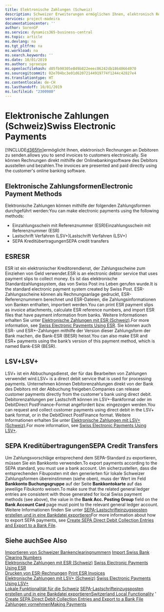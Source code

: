 ```yaml
---
title: Elektronische Zahlungen (Schweiz)
description: Schweizer Erweiterungen ermöglichen Ihnen, elektronisch Rechnungen an Debitoren zu senden. Sie können Rechnungen direkt mithilfe der Onlinebankingsoftware des Debitors ausstellen und bezahlen.
services: project-madeira
documentationcenter: ''
author: SorenGP
ms.service: dynamics365-business-central
ms.topic: article
ms.devlang: na
ms.tgt_pltfrm: na
ms.workload: na
ms.search.keywords: ''
ms.date: 10/01/2019
ms.author: sgroespe
ms.openlocfilehash: d05fb90305e849b822eeec06242db18640664970
ms.sourcegitcommit: 02e704bc3e01d62072144919774f1244c42827e4
ms.translationtype: HT
ms.contentlocale: de-CH
ms.lasthandoff: 10/01/2019
ms.locfileid: "2300980"
---
```

# <a name="swiss-electronic-payments"></a><span data-ttu-id="6d3fc-104">Elektronische Zahlungen (Schweiz)</span><span class="sxs-lookup"><span data-stu-id="6d3fc-104">Swiss Electronic Payments</span></span>
[!INCLUDE[d365fin](../../includes/d365fin_md.md)]<span data-ttu-id="6d3fc-105">ermöglicht Ihnen, elektronisch Rechnungen an Debitoren zu senden.</span><span class="sxs-lookup"><span data-stu-id="6d3fc-105">allows you to send invoices to customers electronically.</span></span> <span data-ttu-id="6d3fc-106">Sie können Rechnungen direkt mithilfe der Onlinebankingsoftware des Debitors ausstellen und bezahlen.</span><span class="sxs-lookup"><span data-stu-id="6d3fc-106">The invoices are presented and paid directly using the customer's online banking software.</span></span>  

## <a name="electronic-payment-methods"></a><span data-ttu-id="6d3fc-107">Elektronische Zahlungsformen</span><span class="sxs-lookup"><span data-stu-id="6d3fc-107">Electronic Payment Methods</span></span>  
<span data-ttu-id="6d3fc-108">Elektronische Zahlungen können mithilfe der folgenden Zahlungsformen durchgeführt werden:</span><span class="sxs-lookup"><span data-stu-id="6d3fc-108">You can make electronic payments using the following methods:</span></span>  

- <span data-ttu-id="6d3fc-109">Einzahlungsschein mit Referenznummer (ESR)</span><span class="sxs-lookup"><span data-stu-id="6d3fc-109">Einzahlungsschein mit Referenznummer (ESR)</span></span>  
- <span data-ttu-id="6d3fc-110">Lastschrift Verfahren (LSV+)</span><span class="sxs-lookup"><span data-stu-id="6d3fc-110">Lastschrift Verfahren (LSV+)</span></span>  
- <span data-ttu-id="6d3fc-111">SEPA Kreditübertragungen</span><span class="sxs-lookup"><span data-stu-id="6d3fc-111">SEPA credit transfers</span></span>  

## <a name="esr"></a><span data-ttu-id="6d3fc-112">ESR</span><span class="sxs-lookup"><span data-stu-id="6d3fc-112">ESR</span></span>  
<span data-ttu-id="6d3fc-113">ESR ist ein elektronischer Kreditorendienst, der Zahlungsscheine zum Einziehen von Geld verwendet.</span><span class="sxs-lookup"><span data-stu-id="6d3fc-113">ESR is an electronic debtor service that uses payment slips to collect money.</span></span> <span data-ttu-id="6d3fc-114">Es ist das elektronische Standardzahlungssystem, das von Swiss Post ins Leben gerufen wurde.</span><span class="sxs-lookup"><span data-stu-id="6d3fc-114">It is the standard electronic payment system created by Swiss Post.</span></span> <span data-ttu-id="6d3fc-115">ESR-Zahlungsscheine können als Rechnungsanlage gedruckt, ESR-Referenznummern berechnet und ESR-Dateien, die Zahlungsinformationen von Banken enthalten, importiert werden.</span><span class="sxs-lookup"><span data-stu-id="6d3fc-115">You can print ESR payment slips as invoice attachments, calculate ESR reference numbers, and import ESR files that have payment information from banks.</span></span> <span data-ttu-id="6d3fc-116">Weitere Informationen erhalten Sie unter [Elektronische Zahlungen mit ESR (Schweiz)](how-to-print-esr-invoices.md).</span><span class="sxs-lookup"><span data-stu-id="6d3fc-116">For more information, see [Swiss Electronic Payments Using ESR](how-to-print-esr-invoices.md).</span></span> <span data-ttu-id="6d3fc-117">Sie können auch ESR- und ESR+-Zahlungen mithilfe der Version dieser Zahlungsform der Bank machen, die Bank-ESR (BESR) heisst.</span><span class="sxs-lookup"><span data-stu-id="6d3fc-117">You can also make ESR and ESR+ payments using the bank’s version of this payment method, which is named Bank-ESR (BESR).</span></span>  

## <a name="lsv"></a><span data-ttu-id="6d3fc-118">LSV+</span><span class="sxs-lookup"><span data-stu-id="6d3fc-118">LSV+</span></span>  
<span data-ttu-id="6d3fc-119">LSV+ ist ein Abbuchungsdienst, der für das Bearbeiten von Zahlungen verwendet wird.</span><span class="sxs-lookup"><span data-stu-id="6d3fc-119">LSV+ is a direct debit service that is used for processing payments.</span></span> <span data-ttu-id="6d3fc-120">Unternehmen können Debitorenzahlungen direkt von der Bank des Debitors mit der Abbuchung freigeben.</span><span class="sxs-lookup"><span data-stu-id="6d3fc-120">Companies can release customer payments directly from the customer's bank using direct debit.</span></span> <span data-ttu-id="6d3fc-121">Debitorenzahlungen per Lastschrift können im LSV+-Bankformat oder im DebitDirect PostFinance-Format angefordert bzw. eingezogen werden.</span><span class="sxs-lookup"><span data-stu-id="6d3fc-121">You can request and collect customer payments using direct debit in the LSV+ bank format, or in the DebitDirect PostFinance format.</span></span> <span data-ttu-id="6d3fc-122">Weitere Informationen erhalten Sie unter [Elektronische Zahlungen mit LSV+ (Schweiz)](swiss-electronic-payments-using-lsv-.md).</span><span class="sxs-lookup"><span data-stu-id="6d3fc-122">For more information, see [Swiss Electronic Payments Using LSV+](swiss-electronic-payments-using-lsv-.md).</span></span>  

## <a name="sepa-credit-transfers"></a><span data-ttu-id="6d3fc-123">SEPA Kreditübertragungen</span><span class="sxs-lookup"><span data-stu-id="6d3fc-123">SEPA Credit Transfers</span></span>  
<span data-ttu-id="6d3fc-124">Um Zahlungsvorschläge entsprechend dem SEPA-Standard zu exportieren, müssen Sie ein Bankkonto verwenden.</span><span class="sxs-lookup"><span data-stu-id="6d3fc-124">To export payments according to the SEPA standard, you must use a bank account.</span></span> <span data-ttu-id="6d3fc-125">Um sicherzustellen, dass die entsprechenden Fibuposten mit den generierten für lokale Schweizer Zahlungsformen übereinstimmen (siehe oben), muss der Wert im Feld **Bankkonto Buchungsgruppe** auf der Seite **Bankkontokarte** auf das jeweilige Fibukonto weisen.</span><span class="sxs-lookup"><span data-stu-id="6d3fc-125">To make sure that the related general ledger entries are consistent with those generated for local Swiss payment methods (see above), the value in the **Bank Acc. Posting Group** field on the **Bank Account Card** page must point to the relevant general ledger account.</span></span> <span data-ttu-id="6d3fc-126">Weitere Informationen finden Sie unter [SEPA-Lastschrifteinzugsposten erstellen und in eine Bankdatei exportieren](../../finance-how-create-sepa-direct-debit-collection-entries-export-bank-file.md)</span><span class="sxs-lookup"><span data-stu-id="6d3fc-126">For more information about how to export SEPA payments, see [Create SEPA Direct Debit Collection Entries and Export to a Bank File](../../finance-how-create-sepa-direct-debit-collection-entries-export-bank-file.md).</span></span>  

## <a name="see-also"></a><span data-ttu-id="6d3fc-127">Siehe auch</span><span class="sxs-lookup"><span data-stu-id="6d3fc-127">See Also</span></span>  
 <span data-ttu-id="6d3fc-128">[Importieren von Schweizer Bankenclearingnummern](how-to-import-swiss-bank-clearing-numbers.md) </span><span class="sxs-lookup"><span data-stu-id="6d3fc-128">[Import Swiss Bank Clearing Numbers](how-to-import-swiss-bank-clearing-numbers.md) </span></span>  
 <span data-ttu-id="6d3fc-129">[Elektronische Zahlungen mit ESR (Schweiz)](swiss-electronic-payments-using-esr.md) </span><span class="sxs-lookup"><span data-stu-id="6d3fc-129">[Swiss Electronic Payments Using ESR](swiss-electronic-payments-using-esr.md) </span></span>  
 <span data-ttu-id="6d3fc-130">[Drucken von ESR-Rechnungen](how-to-print-esr-invoices.md) </span><span class="sxs-lookup"><span data-stu-id="6d3fc-130">[Print ESR Invoices](how-to-print-esr-invoices.md) </span></span>  
 <span data-ttu-id="6d3fc-131">[Elektronische Zahlungen mit LSV+ (Schweiz)](swiss-electronic-payments-using-lsv-.md) </span><span class="sxs-lookup"><span data-stu-id="6d3fc-131">[Swiss Electronic Payments Using LSV+](swiss-electronic-payments-using-lsv-.md) </span></span>  
 <span data-ttu-id="6d3fc-132">[Lokale Funktionalität für die Schweiz](switzerland-local-functionality.md) [SEPA-Lastschrifteinzugsposten erstellen und in eine Bankdatei exportieren](../../finance-how-create-sepa-direct-debit-collection-entries-export-bank-file.md)</span><span class="sxs-lookup"><span data-stu-id="6d3fc-132">[Switzerland Local Functionality](switzerland-local-functionality.md)  ' [Create SEPA Direct Debit Collection Entries and Export to a Bank File](../../finance-how-create-sepa-direct-debit-collection-entries-export-bank-file.md)</span></span>  
 [<span data-ttu-id="6d3fc-133">Zahlungen vornehmen</span><span class="sxs-lookup"><span data-stu-id="6d3fc-133">Making Payments</span></span>](../../payables-make-payments.md)

